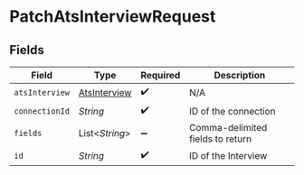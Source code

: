 # PatchAtsInterviewRequest


## Fields

| Field                                               | Type                                                | Required                                            | Description                                         |
| --------------------------------------------------- | --------------------------------------------------- | --------------------------------------------------- | --------------------------------------------------- |
| `atsInterview`                                      | [AtsInterview](../../models/shared/AtsInterview.md) | :heavy_check_mark:                                  | N/A                                                 |
| `connectionId`                                      | *String*                                            | :heavy_check_mark:                                  | ID of the connection                                |
| `fields`                                            | List\<*String*>                                     | :heavy_minus_sign:                                  | Comma-delimited fields to return                    |
| `id`                                                | *String*                                            | :heavy_check_mark:                                  | ID of the Interview                                 |